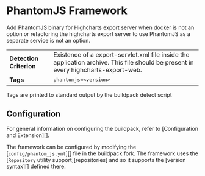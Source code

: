 # PhantomJS Framework
Add PhantomJS binary for Highcharts export server when docker is not an option or refactoring the highcharts export server to use PhantomJS as a separate service is not an option.

<table>
  <tr>
    <td><strong>Detection Criterion</strong></td>
    <td>Existence of a export-servlet.xml file inside the application archive. This file should be present in every highcharts-export-web.
    </td>
  </tr>
  <tr>
    <td><strong>Tags</strong></td>
    <td><tt>phantomjs=&lt;version&gt;</tt></td>
  </tr>
</table>
Tags are printed to standard output by the buildpack detect script

## Configuration
For general information on configuring the buildpack, refer to [Configuration and Extension][].

The framework can be configured by modifying the [`config/phantom_js.yml`][] file in the buildpack fork.  The framework uses the [`Repository` utility support][repositories] and so it supports the [version syntax][] defined there.

[HighchartsExportServer]: http://www.highcharts.com/docs/export-module/setting-up-the-server
[PhantomsJS]: http://phantomjs.org/
